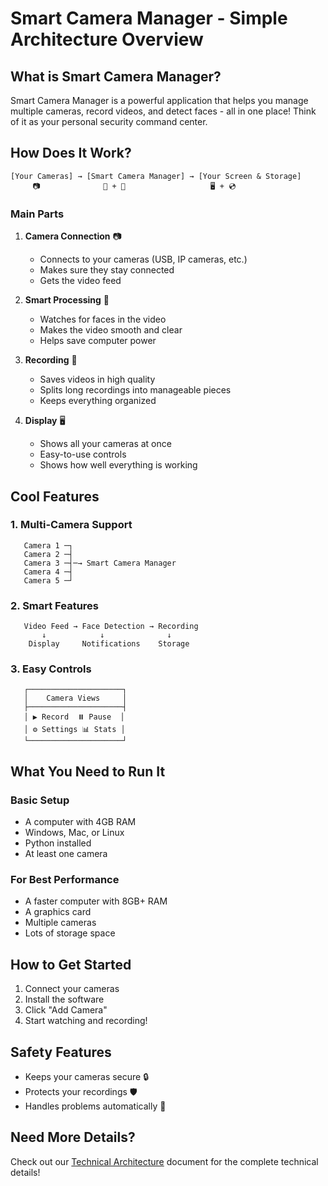 # Smart Camera Manager - Simple Architecture Overview

## What is Smart Camera Manager?

Smart Camera Manager is a powerful application that helps you manage multiple cameras, record videos, and detect faces - all in one place! Think of it as your personal security command center.

## How Does It Work?

```
[Your Cameras] → [Smart Camera Manager] → [Your Screen & Storage]
     📷              🧠 + 💾                   🖥️ + 💿
```

### Main Parts

1. **Camera Connection** 📷
   - Connects to your cameras (USB, IP cameras, etc.)
   - Makes sure they stay connected
   - Gets the video feed

2. **Smart Processing** 🧠
   - Watches for faces in the video
   - Makes the video smooth and clear
   - Helps save computer power

3. **Recording** 💾
   - Saves videos in high quality
   - Splits long recordings into manageable pieces
   - Keeps everything organized

4. **Display** 🖥️
   - Shows all your cameras at once
   - Easy-to-use controls
   - Shows how well everything is working

## Cool Features

### 1. Multi-Camera Support
```
   Camera 1 ─┐
   Camera 2 ─┤
   Camera 3 ─┤─→ Smart Camera Manager
   Camera 4 ─┤
   Camera 5 ─┘
```

### 2. Smart Features
```
   Video Feed → Face Detection → Recording
       ↓            ↓              ↓
    Display     Notifications    Storage
```

### 3. Easy Controls
```
   ┌─────────────────────┐
   │    Camera Views     │
   ├─────────────────────┤
   │ ▶️ Record  ⏸️ Pause  │
   │ ⚙️ Settings 📊 Stats │
   └─────────────────────┘
```

## What You Need to Run It

### Basic Setup
- A computer with 4GB RAM
- Windows, Mac, or Linux
- Python installed
- At least one camera

### For Best Performance
- A faster computer with 8GB+ RAM
- A graphics card
- Multiple cameras
- Lots of storage space

## How to Get Started

1. Connect your cameras
2. Install the software
3. Click "Add Camera"
4. Start watching and recording!

## Safety Features

- Keeps your cameras secure 🔒
- Protects your recordings 🛡️
- Handles problems automatically 🔄

## Need More Details?

Check out our [Technical Architecture](technical_architecture.md) document for the complete technical details! 